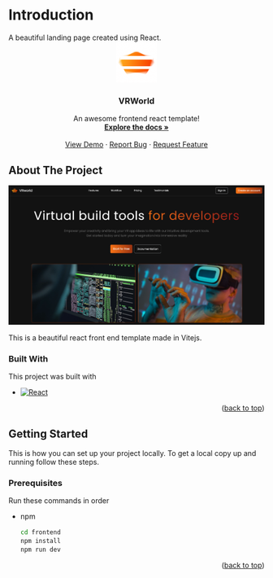 <h1>Introduction</h1>
A beautiful landing page created using React.

<!-- PROJECT LOGO -->
<br />
<div align="center">
  <a href="https://github.com/s7xdd/Landing">
    <img src="src/assets/logo.png" alt="Logo" width="80" height="80">
  </a>

  <h3 align="center">VRWorld</h3>

  <p align="center">
    An awesome frontend react template!
    <br />
    <a href="https://github.com/s7xdd/Landing"><strong>Explore the docs »</strong></a>
    <br />
    <br />
    <a href="https://virtualworld-s7xdd.netlify.app">View Demo</a>
    ·
    <a href="https://github.com/s7xdd/Landing/issues/new?labels=bug&template=bug-report---.md">Report Bug</a>
    ·
    <a href="https://github.com/s7xdd/Landing/issues/new?labels=enhancement&template=feature-request---.md">Request Feature</a>
  </p>
</div>

## About The Project

<img src="src/assets/homepage.png" alt="Homepage">

This is a beautiful react front end template made in Vitejs. 

### Built With

This project was built with

* [![React][React.js]][React-url]

<p align="right">(<a href="#readme-top">back to top</a>)</p>


<!-- GETTING STARTED -->
## Getting Started

This is how you can set up your project locally.
To get a local copy up and running follow these steps.

### Prerequisites

Run these commands in order
* npm
  ```sh
  cd frontend
  npm install
  npm run dev
  ```



<p align="right">(<a href="#readme-top">back to top</a>)</p>

[React.js]: https://img.shields.io/badge/React-20232A?style=for-the-badge&logo=react&logoColor=61DAFB
[React-url]: https://reactjs.org/

